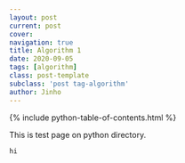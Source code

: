 ```yaml
---
layout: post
current: post
cover:  
navigation: true
title: Algorithm 1
date: 2020-09-05
tags: [algorithm]
class: post-template
subclass: 'post tag-algorithm'
author: Jinho
---
```

{% include python-table-of-contents.html %}

This is test page on python directory.
```
hi
```